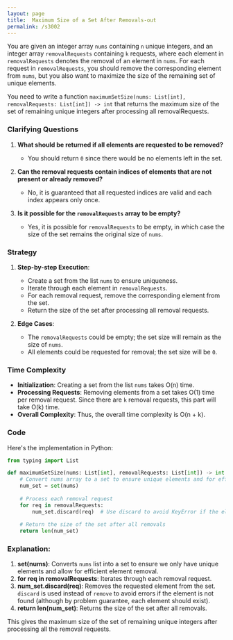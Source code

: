 ```yaml
---
layout: page
title:  Maximum Size of a Set After Removals-out
permalink: /s3002
---
```


You are given an integer array `nums` containing `n` unique integers, and an integer array `removalRequests` containing `k` requests, where each element in `removalRequests` denotes the removal of an element in `nums`. For each request in `removalRequests`, you should remove the corresponding element from `nums`, but you also want to maximize the size of the remaining set of unique elements.

You need to write a function `maximumSetSize(nums: List[int], removalRequests: List[int]) -> int` that returns the maximum size of the set of remaining unique integers after processing all removalRequests.

### Clarifying Questions

1. **What should be returned if all elements are requested to be removed?**
   - You should return `0` since there would be no elements left in the set.
  
2. **Can the removal requests contain indices of elements that are not present or already removed?**
   - No, it is guaranteed that all requested indices are valid and each index appears only once.

3. **Is it possible for the `removalRequests` array to be empty?**
   - Yes, it is possible for `removalRequests` to be empty, in which case the size of the set remains the original size of `nums`.

### Strategy

1. **Step-by-step Execution**:
   - Create a set from the list `nums` to ensure uniqueness.
   - Iterate through each element in `removalRequests`.
   - For each removal request, remove the corresponding element from the set.
   - Return the size of the set after processing all removal requests.

2. **Edge Cases**:
   - The `removalRequests` could be empty; the set size will remain as the size of `nums`.
   - All elements could be requested for removal; the set size will be `0`.

### Time Complexity

- **Initialization**: Creating a set from the list `nums` takes O(n) time.
- **Processing Requests**: Removing elements from a set takes O(1) time per removal request. Since there are `k` removal requests, this part will take O(k) time.
- **Overall Complexity**: Thus, the overall time complexity is O(n + k).

### Code

Here's the implementation in Python:

```python
from typing import List

def maximumSetSize(nums: List[int], removalRequests: List[int]) -> int:
    # Convert nums array to a set to ensure unique elements and for efficient removal
    num_set = set(nums)
    
    # Process each removal request
    for req in removalRequests:
        num_set.discard(req)  # Use discard to avoid KeyError if the element is not found
    
    # Return the size of the set after all removals
    return len(num_set)
```

### Explanation:

1. **set(nums)**: Converts `nums` list into a set to ensure we only have unique elements and allow for efficient element removal.
2. **for req in removalRequests**: Iterates through each removal request.
3. **num_set.discard(req)**: Removes the requested element from the set. `discard` is used instead of `remove` to avoid errors if the element is not found (although by problem guarantee, each element should exist).
4. **return len(num_set)**: Returns the size of the set after all removals.

This gives the maximum size of the set of remaining unique integers after processing all the removal requests.